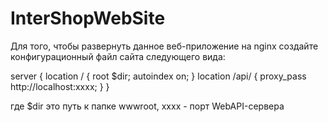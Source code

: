 # InterShopWebSite

Для того, чтобы развернуть данное веб-приложение на nginx создайте конфигурационный файл сайта следующего вида:

server
{
        location / {
                root $dir;
                autoindex on;
        }
        location /api/ {
                proxy_pass http://localhost:xxxx;
        }
}

где $dir это путь к папке wwwroot, xxxx - порт WebAPI-сервера